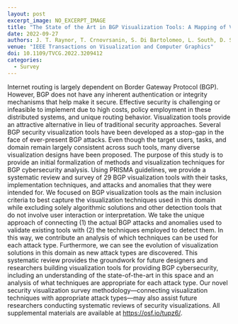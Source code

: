 ```yaml
---
layout: post
excerpt_image: NO_EXCERPT_IMAGE
title: "The State of the Art in BGP Visualization Tools: A Mapping of Visualization Techniques to Cyberattack Types"
date: 2022-09-27
authors: J. T. Raynor, T. Crnovrsanin, S. Di Bartolomeo, L. South, D. Saffo & C. Dunne
venue: "IEEE Transactions on Visualization and Computer Graphics"
doi: 10.1109/TVCG.2022.3209412
categories:
  - Survey
---
```

Internet routing is largely dependent on Border Gateway Protocol (BGP). However, BGP does not have any inherent authentication or integrity mechanisms that help make it secure. Effective security is challenging or infeasible to implement due to high costs, policy employment in these distributed systems, and unique routing behavior. Visualization tools provide an attractive alternative in lieu of traditional security approaches. Several BGP security visualization tools have been developed as a stop-gap in the face of ever-present BGP attacks. Even though the target users, tasks, and domain remain largely consistent across such tools, many diverse visualization designs have been proposed. The purpose of this study is to provide an initial formalization of methods and visualization techniques for BGP cybersecurity analysis. Using PRISMA guidelines, we provide a systematic review and survey of 29 BGP visualization tools with their tasks, implementation techniques, and attacks and anomalies that they were intended for. We focused on BGP visualization tools as the main inclusion criteria to best capture the visualization techniques used in this domain while excluding solely algorithmic solutions and other detection tools that do not involve user interaction or interpretation. We take the unique approach of connecting (1) the actual BGP attacks and anomalies used to validate existing tools with (2) the techniques employed to detect them. In this way, we contribute an analysis of which techniques can be used for each attack type. Furthermore, we can see the evolution of visualization solutions in this domain as new attack types are discovered. This systematic review provides the groundwork for future designers and researchers building visualization tools for providing BGP cybersecurity, including an understanding of the state-of-the-art in this space and an analysis of what techniques are appropriate for each attack type. Our novel security visualization survey methodology—connecting visualization techniques with appropriate attack types—may also assist future researchers conducting systematic reviews of security visualizations. All supplemental materials are available at https://osf.io/tupz6/.
